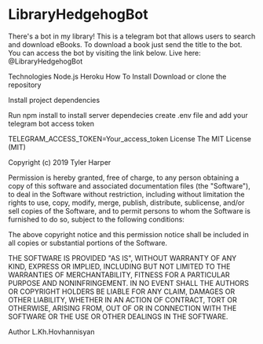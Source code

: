 # LibraryHedgehogBot
There's a bot in my library!
This is a telegram bot that allows users to search and download eBooks. To download a book just send the title to the bot. You can access the bot by visiting the link below.
Live here: @LibraryHedgehogBot

Technologies
Node.js
Heroku
How To Install
Download or clone the repository

Install project dependencies

Run npm install to install server dependecies
create .env file and add your telegram bot access token

TELEGRAM_ACCESS_TOKEN=Your_access_token
License
The MIT License (MIT)

Copyright (c) 2019 Tyler Harper

Permission is hereby granted, free of charge, to any person obtaining a copy of this software and associated documentation files (the "Software"), to deal in the Software without restriction, including without limitation the rights to use, copy, modify, merge, publish, distribute, sublicense, and/or sell copies of the Software, and to permit persons to whom the Software is furnished to do so, subject to the following conditions:

The above copyright notice and this permission notice shall be included in all copies or substantial portions of the Software.

THE SOFTWARE IS PROVIDED "AS IS", WITHOUT WARRANTY OF ANY KIND, EXPRESS OR IMPLIED, INCLUDING BUT NOT LIMITED TO THE WARRANTIES OF MERCHANTABILITY, FITNESS FOR A PARTICULAR PURPOSE AND NONINFRINGEMENT. IN NO EVENT SHALL THE AUTHORS OR COPYRIGHT HOLDERS BE LIABLE FOR ANY CLAIM, DAMAGES OR OTHER LIABILITY, WHETHER IN AN ACTION OF CONTRACT, TORT OR OTHERWISE, ARISING FROM, OUT OF OR IN CONNECTION WITH THE SOFTWARE OR THE USE OR OTHER DEALINGS IN THE SOFTWARE.

Author
L.Kh.Hovhannisyan
